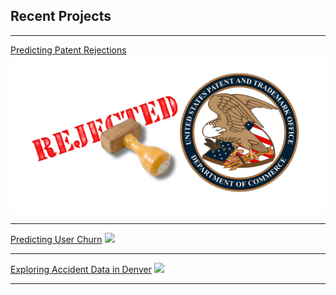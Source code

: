 ## Recent Projects

---

[Predicting Patent Rejections](https://johnherr.github.io/Predicting-Rejections-to-Patent-Claims-Under-101/)
<img src="images/patent_reject.png?raw=true"/>

---
[Predicting User Churn](https://johnherr.github.io/predicting_churn/)
<img src="images/ride_share.png?raw=true"/>

---
[Exploring Accident Data in Denver](https://johnherr.github.io/Traffic-Accidents-in-Denver/)
<img src="images/heat_map.gif?raw=true"/>

---
